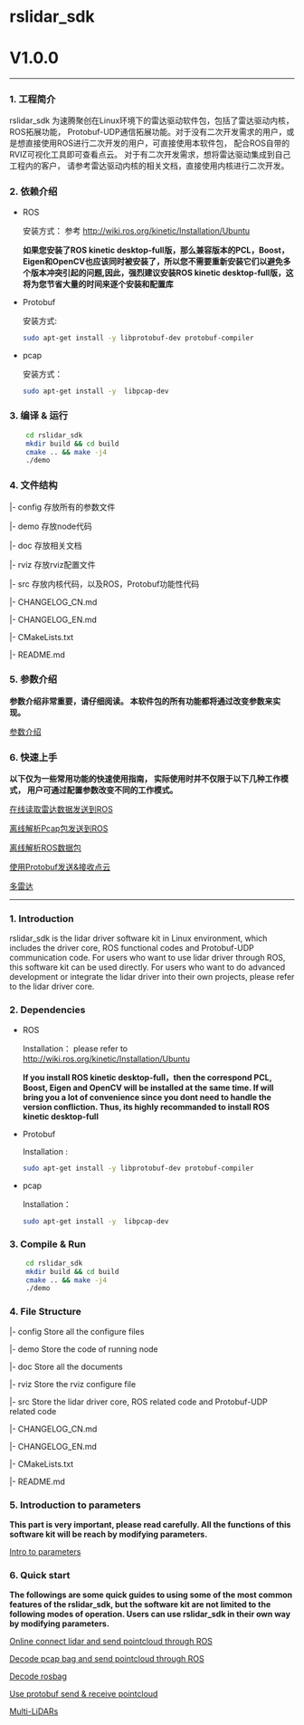 # **rslidar_sdk** 

# **V1.0.0**



---



### 1. 工程简介
  rslidar_sdk 为速腾聚创在Linux环境下的雷达驱动软件包，包括了雷达驱动内核， ROS拓展功能， Protobuf-UDP通信拓展功能。对于没有二次开发需求的用户，或是想直接使用ROS进行二次开发的用户，可直接使用本软件包， 配合ROS自带的RVIZ可视化工具即可查看点云。 对于有二次开发需求，想将雷达驱动集成到自己工程内的客户， 请参考雷达驱动内核的相关文档，直接使用内核进行二次开发。



### 2. 依赖介绍

- ROS 

  安装方式： 参考 http://wiki.ros.org/kinetic/Installation/Ubuntu 

  **如果您安装了ROS kinetic desktop-full版，那么兼容版本的PCL，Boost，Eigen和OpenCV也应该同时被安装了，所以您不需要重新安装它们以避免多个版本冲突引起的问题,因此，强烈建议安装ROS kinetic desktop-full版，这将为您节省大量的时间来逐个安装和配置库**

- Protobuf 

  安装方式:

  ```sh
  sudo apt-get install -y libprotobuf-dev protobuf-compiler
  ```

- pcap 

  安装方式：

  ```sh
  sudo apt-get install -y  libpcap-dev
  ```



### 3. 编译 & 运行

```sh
    cd rslidar_sdk
    mkdir build && cd build
    cmake .. && make -j4
    ./demo
```



### 4. 文件结构

|- config												存放所有的参数文件

|- demo												存放node代码

|- doc													存放相关文档

|- rviz													存放rviz配置文件

|- src													 存放内核代码，以及ROS，Protobuf功能性代码

|- CHANGELOG_CN.md					 

|- CHANGELOG_EN.md

|- CMakeLists.txt

|- README.md



### 5. 参数介绍

**参数介绍非常重要，请仔细阅读。 本软件包的所有功能都将通过改变参数来实现。**

[参数介绍](doc/intro/parameter_intro.md)

### 6. 快速上手

**以下仅为一些常用功能的快速使用指南， 实际使用时并不仅限于以下几种工作模式， 用户可通过配置参数改变不同的工作模式。**

[在线读取雷达数据发送到ROS](doc/howto/how_to_online_send_points_ros.md)

[离线解析Pcap包发送到ROS](doc/howto/how_to_offline_decode_pcap.md)

[离线解析ROS数据包](doc/howto/how_to_offline_decode_pcap.md)

[使用Protobuf发送&接收点云](doc/howto/how_to_send_and_receive_points_protobuf.md)

[多雷达](doc/howto/how_to_use_multi_lidars.md)





---



### 1. Introduction

rslidar_sdk is the lidar driver software kit in Linux environment, which includes the driver core, ROS functional codes and Protobuf-UDP communication code. For users who want to use lidar driver through ROS, this software kit can be used directly. For users who want to do advanced development or integrate the lidar driver into their own projects, please refer to the lidar driver core. 



### 2. Dependencies

- ROS 

  Installation： please refer to  http://wiki.ros.org/kinetic/Installation/Ubuntu 

  **If you install ROS kinetic desktop-full，then the correspond PCL, Boost, Eigen and OpenCV will be installed at the same time. If will bring you a lot of convenience since you dont need to handle the version confliction. Thus, its highly recommanded to install ROS kinetic desktop-full**

- Protobuf 

  Installation :

  ```sh
  sudo apt-get install -y libprotobuf-dev protobuf-compiler
  ```

- pcap 

  Installation：

  ```sh
  sudo apt-get install -y  libpcap-dev
  ```



### 3. Compile & Run

```sh
    cd rslidar_sdk
    mkdir build && cd build
    cmake .. && make -j4
    ./demo
```



### 4. File Structure

|- config												Store all the configure files

|- demo												Store the code of running node 

|- doc													Store all the documents

|- rviz													Store the rviz configure file

|- src													 Store the lidar driver core, ROS related code and Protobuf-UDP related code

|- CHANGELOG_CN.md					 

|- CHANGELOG_EN.md

|- CMakeLists.txt

|- README.md



### 5. Introduction to parameters

**This part is very important, please read carefully. All the functions of this software kit will be reach by modifying parameters.**

[Intro to parameters](doc/intro/parameter_intro.md)



### 6. Quick start

**The followings are some quick guides to using some of the most common features of the rslidar_sdk, but the software kit are not limited to the following modes of operation. Users can use rslidar_sdk in their own way by modifying parameters.**

[Online connect lidar and send pointcloud through ROS](doc/howto/how_to_online_send_points_ros.md)

[Decode pcap bag and send pointcloud through ROS](doc/howto/how_to_offline_decode_pcap.md)

[Decode rosbag](doc/howto/how_to_offline_decode_pcap.md)

[Use protobuf send & receive pointcloud](doc/howto/how_to_send_and_receive_points_protobuf.md)

[Multi-LiDARs](doc/howto/how_to_use_multi_lidars.md)

